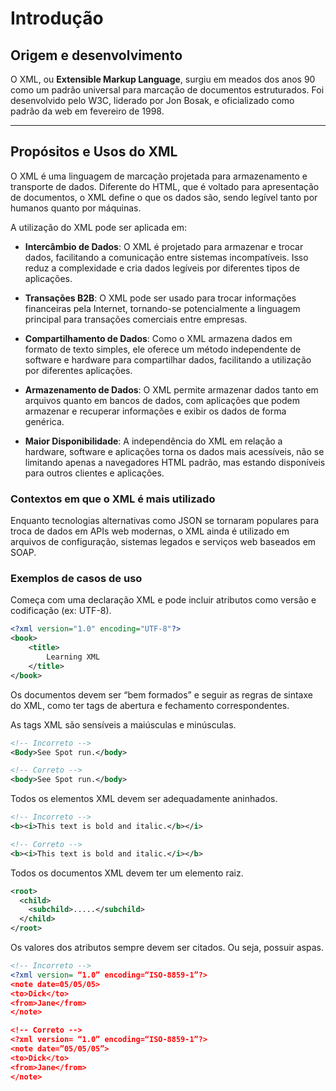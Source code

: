 # Introdução

## Origem e desenvolvimento

O XML, ou **Extensible Markup Language**, surgiu em meados dos anos 90 como um padrão universal para marcação de documentos estruturados. Foi desenvolvido pelo W3C, liderado por Jon Bosak, e oficializado como padrão da web em fevereiro de 1998.

---

## Propósitos e Usos do XML

O XML é uma linguagem de marcação projetada para armazenamento e transporte de dados. Diferente do HTML, que é voltado para apresentação de documentos, o XML define o que os dados são, sendo legível tanto por humanos quanto por máquinas.

A utilização do XML pode ser aplicada em:

- **Intercâmbio de Dados**: O XML é projetado para armazenar e trocar dados, facilitando a comunicação entre sistemas incompatíveis. Isso reduz a complexidade e cria dados legíveis por diferentes tipos de aplicações.

- **Transações B2B**: O XML pode ser usado para trocar informações financeiras pela Internet, tornando-se potencialmente a linguagem principal para transações comerciais entre empresas.

- **Compartilhamento de Dados**: Como o XML armazena dados em formato de texto simples, ele oferece um método independente de software e hardware para compartilhar dados, facilitando a utilização por diferentes aplicações.

- **Armazenamento de Dados**: O XML permite armazenar dados tanto em arquivos quanto em bancos de dados, com aplicações que podem armazenar e recuperar informações e exibir os dados de forma genérica.

- **Maior Disponibilidade**: A independência do XML em relação a hardware, software e aplicações torna os dados mais acessíveis, não se limitando apenas a navegadores HTML padrão, mas estando disponíveis para outros clientes e aplicações.

### Contextos em que o XML é mais utilizado

Enquanto tecnologias alternativas como JSON se tornaram populares para troca de dados em APIs web modernas, o XML ainda é utilizado em arquivos de configuração, sistemas legados e serviços web baseados em SOAP.

### Exemplos de casos de uso

Começa com uma declaração XML e pode incluir atributos como versão e codificação (ex: UTF-8).

```xml
<?xml version="1.0" encoding="UTF-8"?>
<book>
    <title>
        Learning XML
    </title>
</book>
```

Os documentos devem ser “bem formados” e seguir as regras de sintaxe do XML, como ter tags de abertura e fechamento correspondentes.

As tags XML são sensíveis a maiúsculas e minúsculas.

```xml
<!-- Incorreto -->
<Body>See Spot run.</body>

<!-- Correto -->
<body>See Spot run.</body>
```

Todos os elementos XML devem ser adequadamente aninhados.

```xml
<!-- Incorreto -->
<b><i>This text is bold and italic.</b></i>

<!-- Correto -->
<b><i>This text is bold and italic.</i></b>
```

Todos os documentos XML devem ter um elemento raiz.

```xml
<root>
  <child>
    <subchild>.....</subchild>
  </child>
</root>
```

Os valores dos atributos sempre devem ser citados. Ou seja, possuir aspas.

```xml
<!-- Incorreto -->
<?xml version= “1.0” encoding=“ISO-8859-1”?>
<note date=05/05/05>
<to>Dick</to>
<from>Jane</from>
</note>

<!-- Correto -->
<?xml version= “1.0” encoding=“ISO-8859-1”?>
<note date=”05/05/05”>
<to>Dick</to>
<from>Jane</from>
</note>
```
